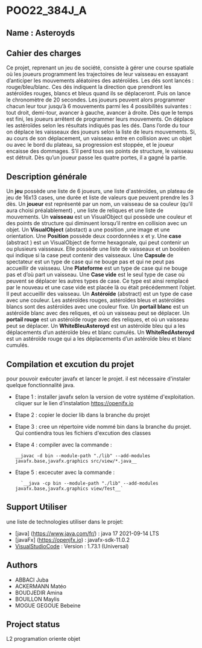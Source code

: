 # POO22_384J_A



## Name : Asteroyds

## Cahier des charges

Ce projet, reprenant un jeu de société, consiste à gérer une course spatiale où les joueurs programment les trajectoires de leur vaisseau en essayant d’anticiper les mouvements aléatoires des astéroïdes.
Les dés sont lancés : rouge/bleu/blanc. Ces dés indiquent la direction que prendront les astéroïdes rouges, blancs et bleus quand ils se déplaceront. Puis on lance le chronomètre de 20 secondes.
Les joueurs peuvent alors programmer chacun leur tour jusqu’à 6 mouvements parmi les 4 possibilités suivantes : tout droit, demi-tour, avancer à gauche, avancer à droite.
Dès que le temps est fini, les joueurs arrêtent de programmer leurs mouvements.
On déplace les astéroïdes selon les résultats indiqués pas les dés.
Dans l’orde du tour on déplace les vaisseaux des joueurs selon la liste de leurs mouvements.
Si, au cours de son déplacement, un vaisseau entre en collision avec un objet ou avec le bord du plateau, sa progression est stoppée, et le joueur encaisse des dommages. S’il perd tous ses points de structure, le vaisseau est détruit.
Dès qu’un joueur passe les quatre portes, il a gagné la partie.

## Description générale

Un __jeu__ possède une liste de 6 joueurs, une liste d'astéroïdes, un plateau de jeu de 16x13 cases, une durée et liste de valeurs que peuvent prendre les 3 dès. Un __joueur__ est représenté par un nom, un vaisseau de sa couleur (qu’il aura choisi préalablement) , une liste de reliques et une liste de mouvements. Un __vaisseau__ est un VisualObject qui possède une couleur et des points de structure qui diminuent lorsqu’il rentre en collision avec un objet. Un __VisualObject__ (abstact) a une position ,une image et une orientation.
Une __Position__ possède deux coordonnées x et y.
Une __case__ (abstract ) est un VisualObject de forme hexagonale, qui peut contenir un ou plusieurs vaisseaux. Elle possède une liste de vaisseaux et un booléen qui indique si la case peut contenir des vaisseaux.
Une __Capsule__ de spectateur est un type de case qui ne bouge pas et qui ne peut pas accueillir de vaisseau.
Une __Plateforme__ est un type de case qui ne bouge pas et d’où part un vaisseau.
Une __Case vide__ est le seul type de case où peuvent se déplacer les autres types de case. Ce type est ainsi remplacé par le nouveau et une case vide est placée là ou était précédemment l’objet. Il peut accueillir des vaisseau.
Un __Astéroïde__ (abstract) est un type de case avec une couleur. Les astéroïdes rouges, astéroïdes bleus et astéroïdes blancs sont des astéroïdes avec une couleur fixe.
Un __portail blanc__ est un astéroïde blanc avec des reliques, et où un vaisseau peut se déplacer.
Un __portail rouge__ est un astéroïde rouge avec des reliques, et où un vaisseau peut se déplacer.
Un __WhiteBleuAsteroyd__ est un astéroïde bleu qui a les déplacements d’un astéroïde bleu et blanc cumulés.
Un __WhiteRedAsteroyd__ est un astéroïde rouge qui a les déplacements d’un astéroïde bleu et blanc cumulés.


## Compilation et excution du projet 
pour pouvoir exécuter javafx et lancer le projet. il est nécessaire d'instaler quelque fonctionnalité java.

- Etape 1 : installer javafx selon la version de votre systéme d'exploitation. cliquer sur le lien d'instalation https://openjfx.io
- Etape 2 : copier le docier lib dans la branche du projet
- Etape 3 : cree un répertoire vide nommé bin dans la branche du projet. Qui contiendra tous les fichiers d'excution des classes
- Etape 4 : compiler avec la commande :  

    `__javac -d bin --module-path "./lib" --add-modules javafx.base,javafx.graphics src/view/*.java__`

- Etape 5 : excecuter avec la commande :  

        `__java -cp bin --module-path "./lib" --add-modules javafx.base,javafx.graphics view/Test__`

## Support Utiliser
une liste de technologies utiliser dans le projet:
* [java] (https://www.java.com/fr/) : java 17 2021-09-14 LTS
* [javaFx] (https://openjfx.io) : javafx-sdk-11.0.2
* [VisualStudioCode](https://code.visualstudio.com) : Version : 1.73.1 (Universal)


## Authors 
- ABBACI Juba
- ACKERMANN Matéo
- BOUDJEDIR Amina
- BOUILLON Maylis
- MOGUE GEGOUE Bebeine

## Project status
L2 programation oriente objet